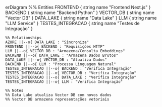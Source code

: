erDiagram
    %% Entities
    FRONTEND {
        string name "Frontend Next.js"
    }
    BACKEND {
        string name "Backend Python"
    }
    VECTOR_DB {
        string name "Vector DB"
    }
    DATA_LAKE {
        string name "Data Lake"
    }
    LLM {
        string name "LLM Service"
    }
    TESTES_INTEGRACAO {
        string name "Testes de Integração"
    }

    %% Relationships
    AZURE ||--o{ DATA_LAKE : "Sincroniza"
    FRONTEND ||--o{ BACKEND : "Requisições HTTP"
    LLM ||--o{ VECTOR_DB : "Armazena/Consulta Embeddings"
    BACKEND ||--o{ DATA_LAKE : "Armazena Dados Brutos"
    DATA_LAKE ||--o{ VECTOR_DB : "Atualiza Dados"
    BACKEND ||--o{ LLM : "Processa Linguagem Natural"
    TESTES_INTEGRACAO ||--o{ BACKEND : "Verifica Integração"
    TESTES_INTEGRACAO ||--o{ VECTOR_DB : "Verifica Integração"
    TESTES_INTEGRACAO ||--o{ DATA_LAKE : "Verifica Integração"
    TESTES_INTEGRACAO ||--o{ LLM : "Verifica Integração"

    %% Notes
    %% Data Lake atualiza Vector DB com novos dados
    %% Vector DB armazena representações vetoriais